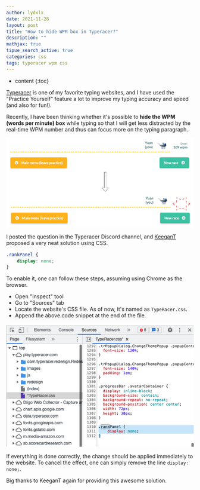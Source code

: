 ```yaml
---
author: lydxlx
date: 2021-11-28
layout: post
title: "How to hide WPM box in Typeracer?"
description: ""
mathjax: true
tipue_search_active: true
categories: css
tags: typeracer wpm css
---
```


* content
{:toc}

[Typeracer](https://play.typeracer.com/) is one of my favorite typing websites, and I have used the "Practice Yourself" feature a lot to improve my typing accuracy and speed (and also for fun!).

Recently, I have been thinking whether it's possible to **hide the WPM (words per minute) box** while typing so that I will get less distracted by the real-time WPM number and thus can focus more on the typing paragraph.

![](/images/2021-11-28.png)

I posted the question in the Typeracer Discord channel, and [KeeganT](https://data.typeracer.com/pit/profile?user=keegant) proposed a very neat solution using CSS. 

```css
.rankPanel {
    display: none;
}
```

To enable it, one can follow these steps, assuming using Chrome as the browser.
- Open "Inspect" tool
- Go to "Sources" tab
- Locate the website's CSS file. As of now, it's named as `TypeRacer.css`.
- Append the above code snippet at the end of the file.

![](/images/2021-11-28_1.png)

If everything is done correctly, the change should be applied immediately to the website.
To cancel the effect, one can simply remove the line `display: none;`.

Big thanks to KeeganT again for providing this awesome solution.
